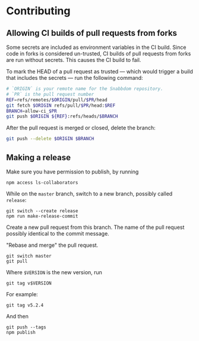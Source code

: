 # Contributing

## Allowing CI builds of pull requests from forks

Some secrets are included as environment variables in the CI build.
Since code in forks is considered un-trusted,
CI builds of pull requests from forks are run without secrets.
This causes the CI build to fail.

To mark the HEAD of a pull request as trusted
— which would trigger a build that includes the secrets —
run the following command:

```sh
# `ORIGIN` is your remote name for the Snabbdom repository.
# `PR` is the pull request number
REF=refs/remotes/$ORIGIN/pull/$PR/head
git fetch $ORIGIN refs/pull/$PR/head:$REF
BRANCH=allow-ci_$PR
git push $ORIGIN ${REF}:refs/heads/$BRANCH
```

After the pull request is merged or closed, delete the branch:

```sh
git push --delete $ORIGIN $BRANCH
```

## Making a release

Make sure you have permission to publish, by running

    npm access ls-collaborators

While on the `master` branch, switch to a new branch, possibly called `release`:

    git switch --create release
    npm run make-release-commit

Create a new pull request from this branch. The name of the pull request possibly identical to the commit message.

"Rebase and merge" the pull request.

    git switch master
    git pull

Where `$VERSION` is the new version, run

    git tag v$VERSION

For example:

    git tag v5.2.4

And then

    git push --tags
    npm publish
